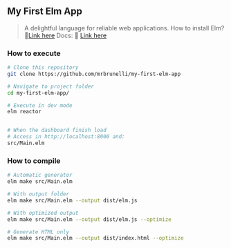 ## My First Elm App
> A delightful language for reliable web applications.
> How to install Elm? :link:[Link here](https://guide.elm-lang.org/install/elm.html)
> Docs: :link: [Link here](https://elm-lang.org/)

### How to execute
```sh
# Clone this repository
git clone https://github.com/mrbrunelli/my-first-elm-app

# Navigate to project folder
cd my-first-elm-app/

# Execute in dev mode
elm reactor


# When the dashboard finish load 
# Access in http://localhost:8000 and:
src/Main.elm
``` 

### How to compile
```sh
# Automatic generator
elm make src/Main.elm

# With output folder
elm make src/Main.elm --output dist/elm.js

# With optimized output
elm make src/Main.elm --output dist/elm.js --optimize

# Generate HTML only
elm make src/Main.elm --output dist/index.html --optimize
```